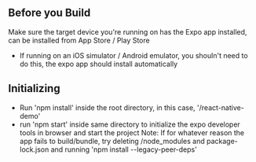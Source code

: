 ## Before you Build ##
Make sure the target device you're running on has the Expo app installed, can be installed from App Store / Play Store
- If running on an iOS simulator / Android emulator, you shouln't need to do this, the expo app should install automatically

## Initializing ##
- Run 'npm install' inside the root directory, in this case, '/react-native-demo'
- run 'npm start' inside same directory to initialize the expo developer tools in browser and start the project
Note: If for whatever reason the app fails to build/bundle, try deleting /node_modules and package-lock.json and running 'npm install --legacy-peer-deps' 